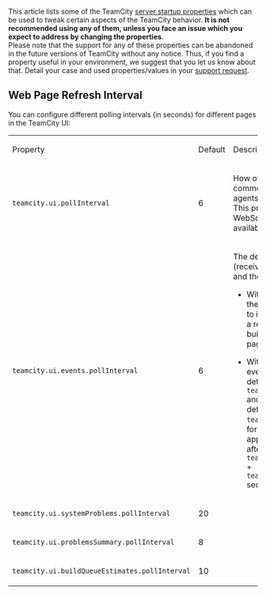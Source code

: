 [//]: # (title: TeamCity Tweaks)
[//]: # (auxiliary-id: TeamCity Tweaks)

This article lists some of the TeamCity [server startup properties](server-startup-properties.md) which can be used to tweak certain aspects of the TeamCity behavior. __It is not recommended using any of them, unless you face an issue which you expect to address by changing the properties__.  
Please note that the support for any of these properties can be abandoned in the future versions of TeamCity without any notice. Thus, if you find a property useful in your environment, we suggest that you let us know about that. Detail your case and used properties/values in your [support request](troubleshooting.md).

## Web Page Refresh Interval

You can configure different polling intervals (in seconds) for different pages in the TeamCity UI:

<table>
<tr>

<td>

Property

</td>

<td>

Default

</td>

<td>

Description 

</td>
</tr>
<tr>

<td>

`teamcity.ui.pollInterval`

</td>

<td>
 
6

<!--[//]: # (Internal note. Do not delete. "TeamCity Tweaksd323e59.txt")-->

</td>

<td>

How often the server is queried for common events (like build statuses, agents counter and so on).   
This property works only if the WebSocket connection is not available and polling is used instead.

</td>
</tr>
<tr>

<td>

`teamcity.ui.events.pollInterval`

</td>

<td>
 
6

<!--[//]: # (Internal note. Do not delete. "TeamCity Tweaksd323e83.txt")-->

</td>

<td>

The delay between an event (received via polling or WebSockets) and the ajax request to update the UI.
	
* With WebSocket, a client receives the event immediately, but reacts to it after the specified interval; as a result, for example, a started build appears on the Overview page with a delay.
	
* With polling, a client receives the event during the polling request determined by `teamcity.ui.events.pollInterval` and reacts to it after the delay defined by `teamcity.ui.events.pollInterval`: for example, a started build appears on the Overview page after `teamcity.ui.events.pollInterval` \+ `teamcity.ui.events.pollInterval` seconds.

</td>
</tr>
<tr>

<td>

`teamcity.ui.systemProblems.pollInterval`

</td>

<td>
 
20

<!--[//]: # (Internal note. Do not delete. "TeamCity Tweaksd323e125.txt")-->    

</td>

<td>

</td>
</tr>
<tr>

<td>

`teamcity.ui.problemsSummary.pollInterval`

</td>

<td>
 
8

<!--[//]: # (Internal note. Do not delete. "TeamCity Tweaksd323e146.txt")-->

</td>


<td>
 
</td>
</tr>
<tr>

<td>

`teamcity.ui.buildQueueEstimates.pollInterval`

</td>

<td>
 
10

<!--[//]: # (Internal note. Do not delete. "TeamCity Tweaksd323e168.txt")-->

</td>

<td>

</td>
</tr>
</table>

<!--[//]: # (Internal note. Do not delete. "TeamCity Tweaksd323e181.txt")-->    
